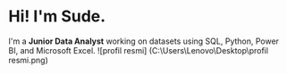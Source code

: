 # Hi! I'm Sude.

I'm a **Junior Data Analyst** working on datasets using SQL, Python, Power BI, and Microsoft Excel.
![profil resmi] (C:\Users\Lenovo\Desktop\profil resmi.png)
